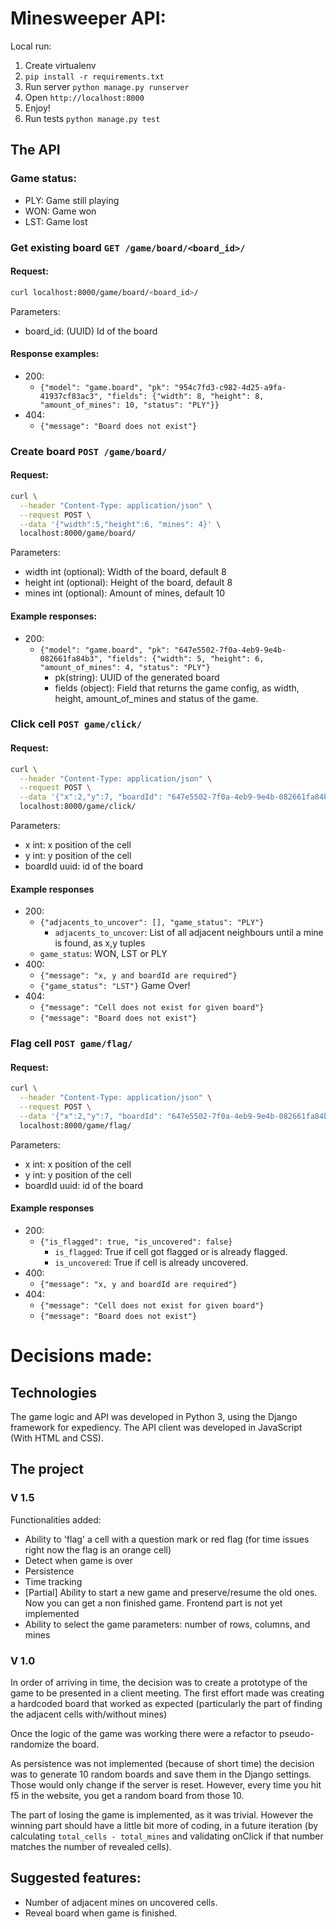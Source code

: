 # Minesweeper API:
Local run:

1. Create virtualenv
2. `pip install -r requirements.txt`
3. Run server `python manage.py runserver`
4. Open `http://localhost:8000`
5. Enjoy!
6. Run tests `python manage.py test`

## The API
### Game status:
* PLY: Game still playing
* WON: Game won
* LST: Game lost


### Get existing board `GET /game/board/<board_id>/`
#### Request:

```bash
curl localhost:8000/game/board/<board_id>/
```
Parameters:
  * board_id: (UUID) Id of the board

#### Response examples:

* 200:
  * `{"model": "game.board", "pk": "954c7fd3-c982-4d25-a9fa-41937cf83ac3", "fields": {"width": 8, "height": 8, "amount_of_mines": 10, "status": "PLY"}}`
* 404:
  * `{"message": "Board does not exist"}`


### Create board `POST /game/board/`
#### Request:

```bash
curl \
  --header "Content-Type: application/json" \
  --request POST \
  --data '{"width":5,"height":6, "mines": 4}' \
  localhost:8000/game/board/
```

Parameters:
  * width int (optional): Width of the board, default 8
  * height int (optional): Height of the board, default 8
  * mines int (optional): Amount of mines, default 10

#### Example responses:

* 200:
  * `{"model": "game.board", "pk": "647e5502-7f0a-4eb9-9e4b-082661fa84b3", "fields": {"width": 5, "height": 6, "amount_of_mines": 4, "status": "PLY"}`
    * pk(string): UUID of the generated board
    * fields (object): Field that returns the game config, as width, height, amount_of_mines and status of the game.


### Click cell `POST game/click/`
#### Request:
```bash
curl \
  --header "Content-Type: application/json" \
  --request POST \
  --data '{"x":2,"y":7, "boardId": "647e5502-7f0a-4eb9-9e4b-082661fa84b3"}' \
  localhost:8000/game/click/
```

Parameters:
  * x int: x position of the cell
  * y int: y position of the cell
  * boardId uuid: id of the board

#### Example responses

* 200:
  * `{"adjacents_to_uncover": [], "game_status": "PLY"}`
    * `adjacents_to_uncover`: List of all adjacent neighbours until a mine is found, as x,y tuples
  * `game_status`: WON, LST or PLY
* 400:
  * `{"message": "x, y and boardId are required"}`
  * `{"game_status": "LST"}` Game Over!
* 404:
  * `{"message": "Cell does not exist for given board"}`
  * `{"message": "Board does not exist"}`



### Flag cell `POST game/flag/`
#### Request:
```bash
curl \
  --header "Content-Type: application/json" \
  --request POST \
  --data '{"x":2,"y":7, "boardId": "647e5502-7f0a-4eb9-9e4b-082661fa84b3"}' \
  localhost:8000/game/flag/
```

Parameters:
  * x int: x position of the cell
  * y int: y position of the cell
  * boardId uuid: id of the board

#### Example responses

* 200:
  * `{"is_flagged": true, "is_uncovered": false}`
    * `is_flagged`: True if cell got flagged or is already flagged.
    * `is_uncovered`: True if cell is already uncovered.
* 400:
  * `{"message": "x, y and boardId are required"}`
* 404:
  * `{"message": "Cell does not exist for given board"}`
  * `{"message": "Board does not exist"}`


# Decisions made:

## Technologies
The game logic and API was developed in Python 3, using the Django framework for expediency.
The API client was developed in JavaScript (With HTML and CSS).

## The project

### V 1.5

Functionalities added:
* Ability to 'flag' a cell with a question mark or red flag (for time issues right now the flag is an orange cell)
* Detect when game is over
* Persistence
* Time tracking
* [Partial] Ability to start a new game and preserve/resume the old ones. Now you can get a non finished game. Frontend part is not yet implemented
* Ability to select the game parameters: number of rows, columns, and mines

### V 1.0
In order of arriving in time, the decision was to create a prototype of the game to be presented in a client meeting.
The first effort made was creating a hardcoded board that worked as expected (particularly the part of finding the adjacent cells with/without mines)

Once the logic of the game was working there were a refactor to pseudo-randomize the board.

As persistence was not implemented (because of short time) the decision was to generate 10 random boards and save them in the Django settings. Those would only change if the server is reset. However, every time you hit f5 in the website, you get a random board from those 10.

The part of losing the game is implemented, as it was trivial. However the winning part should have a little bit more of coding, in a future iteration (by calculating  `total_cells - total_mines` and validating onClick if that number matches the number of revealed cells).


## Suggested features:
* Number of adjacent mines on uncovered cells.
* Reveal board when game is finished.
